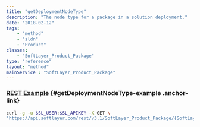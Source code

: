 ```yaml
---
title: "getDeploymentNodeType"
description: "The node type for a package in a solution deployment."
date: "2018-02-12"
tags:
    - "method"
    - "sldn"
    - "Product"
classes:
    - "SoftLayer_Product_Package"
type: "reference"
layout: "method"
mainService : "SoftLayer_Product_Package"
---
```


### [REST Example](#getDeploymentNodeType-example) <a href="/article/rest/"><i class="fas fa-question"></i></a> {#getDeploymentNodeType-example .anchor-link} 
```bash
curl -g -u $SL_USER:$SL_APIKEY -X GET \
'https://api.softlayer.com/rest/v3.1/SoftLayer_Product_Package/{SoftLayer_Product_PackageID}/getDeploymentNodeType'
```
